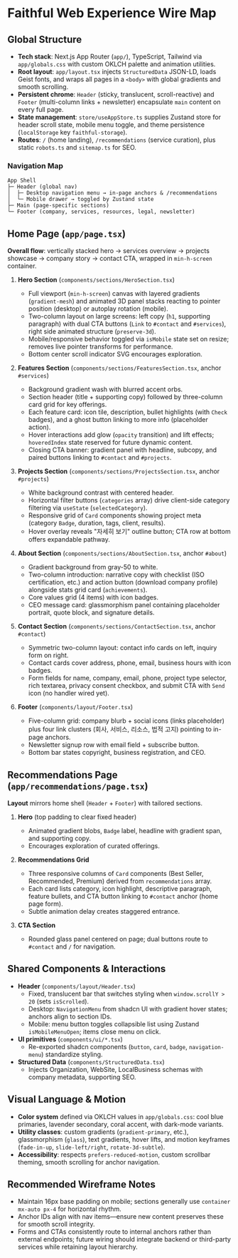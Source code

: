 # Faithful Web Experience Wire Map

## Global Structure
- **Tech stack**: Next.js App Router (`app/`), TypeScript, Tailwind via `app/globals.css` with custom OKLCH palette and animation utilities.
- **Root layout**: `app/layout.tsx` injects `StructuredData` JSON-LD, loads Geist fonts, and wraps all pages in a `<body>` with global gradients and smooth scrolling.
- **Persistent chrome**: `Header` (sticky, translucent, scroll-reactive) and `Footer` (multi-column links + newsletter) encapsulate `main` content on every full page.
- **State management**: `store/useAppStore.ts` supplies Zustand store for header scroll state, mobile menu toggle, and theme persistence (`localStorage` key `faithful-storage`).
- **Routes**: `/` (home landing), `/recommendations` (service curation), plus static `robots.ts` and `sitemap.ts` for SEO.

### Navigation Map
```
App Shell
├─ Header (global nav)
│  ├─ Desktop navigation menu → in-page anchors & /recommendations
│  └─ Mobile drawer → toggled by Zustand state
├─ Main (page-specific sections)
└─ Footer (company, services, resources, legal, newsletter)
```

## Home Page (`app/page.tsx`)
**Overall flow**: vertically stacked hero → services overview → projects showcase → company story → contact CTA, wrapped in `min-h-screen` container.

1. **Hero Section** (`components/sections/HeroSection.tsx`)
   - Full viewport (`min-h-screen`) canvas with layered gradients (`gradient-mesh`) and animated 3D panel stacks reacting to pointer position (desktop) or autoplay rotation (mobile).
   - Two-column layout on large screens: left copy (`h1`, supporting paragraph) with dual CTA buttons (`Link` to `#contact` and `#services`), right side animated structure (`preserve-3d`).
   - Mobile/responsive behavior toggled via `isMobile` state set on resize; removes live pointer transforms for performance.<br>
   - Bottom center scroll indicator SVG encourages exploration.

2. **Features Section** (`components/sections/FeaturesSection.tsx`, anchor `#services`)
   - Background gradient wash with blurred accent orbs.
   - Section header (title + supporting copy) followed by three-column card grid for key offerings.
   - Each feature card: icon tile, description, bullet highlights (with `Check` badges), and a ghost button linking to more info (placeholder action).
   - Hover interactions add glow (`opacity` transition) and lift effects; `hoveredIndex` state reserved for future dynamic content.
   - Closing CTA banner: gradient panel with headline, subcopy, and paired buttons linking to `#contact` and `#projects`.

3. **Projects Section** (`components/sections/ProjectsSection.tsx`, anchor `#projects`)
   - White background contrast with centered header.
   - Horizontal filter buttons (`categories` array) drive client-side category filtering via `useState` (`selectedCategory`).
   - Responsive grid of `Card` components showing project meta (category `Badge`, duration, tags, client, results).
   - Hover overlay reveals "자세히 보기" outline button; CTA row at bottom offers expandable pathway.

4. **About Section** (`components/sections/AboutSection.tsx`, anchor `#about`)
   - Gradient background from gray-50 to white.
   - Two-column introduction: narrative copy with checklist (ISO certification, etc.) and action button (download company profile) alongside stats grid card (`achievements`).
   - Core values grid (4 items) with icon badges.
   - CEO message card: glassmorphism panel containing placeholder portrait, quote block, and signature details.

5. **Contact Section** (`components/sections/ContactSection.tsx`, anchor `#contact`)
   - Symmetric two-column layout: contact info cards on left, inquiry form on right.
   - Contact cards cover address, phone, email, business hours with icon badges.
   - Form fields for name, company, email, phone, project type selector, rich textarea, privacy consent checkbox, and submit CTA with `Send` icon (no handler wired yet).

6. **Footer** (`components/layout/Footer.tsx`)
   - Five-column grid: company blurb + social icons (links placeholder) plus four link clusters (회사, 서비스, 리소스, 법적 고지) pointing to in-page anchors.
   - Newsletter signup row with email field + subscribe button.
   - Bottom bar states copyright, business registration, and CEO.

## Recommendations Page (`app/recommendations/page.tsx`)
**Layout** mirrors home shell (`Header` + `Footer`) with tailored sections.

1. **Hero** (top padding to clear fixed header)
   - Animated gradient blobs, `Badge` label, headline with gradient span, and supporting copy.
   - Encourages exploration of curated offerings.

2. **Recommendations Grid**
   - Three responsive columns of `Card` components (Best Seller, Recommended, Premium) derived from `recommendations` array.
   - Each card lists category, icon highlight, descriptive paragraph, feature bullets, and CTA button linking to `#contact` anchor (home page form).
   - Subtle animation delay creates staggered entrance.

3. **CTA Section**
   - Rounded glass panel centered on page; dual buttons route to `#contact` and `/` for navigation.

## Shared Components & Interactions
- **Header** (`components/layout/Header.tsx`)
  - Fixed, translucent bar that switches styling when `window.scrollY > 20` (sets `isScrolled`).
  - Desktop: `NavigationMenu` from shadcn UI with gradient hover states; anchors align to section IDs.
  - Mobile: menu button toggles collapsible list using Zustand `isMobileMenuOpen`; items close menu on click.
- **UI primitives** (`components/ui/*.tsx`)
  - Re-exported shadcn components (`button`, `card`, `badge`, `navigation-menu`) standardize styling.
- **Structured Data** (`components/StructuredData.tsx`)
  - Injects Organization, WebSite, LocalBusiness schemas with company metadata, supporting SEO.

## Visual Language & Motion
- **Color system** defined via OKLCH values in `app/globals.css`: cool blue primaries, lavender secondary, coral accent, with dark-mode variants.
- **Utility classes**: custom gradients (`gradient-primary`, etc.), glassmorphism (`glass`), text gradients, hover lifts, and motion keyframes (`fade-in-up`, `slide-left/right`, `rotate-3d-subtle`).
- **Accessibility**: respects `prefers-reduced-motion`, custom scrollbar theming, smooth scrolling for anchor navigation.

## Recommended Wireframe Notes
- Maintain 16px base padding on mobile; sections generally use `container mx-auto px-4` for horizontal rhythm.
- Anchor IDs align with nav items—ensure new content preserves these for smooth scroll integrity.
- Forms and CTAs consistently route to internal anchors rather than external endpoints; future wiring should integrate backend or third-party services while retaining layout hierarchy.

